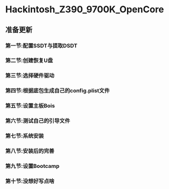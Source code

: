 # Hackintosh_Z390_9700K_OpenCore
## 准备更新

### 第一节:配置SSDT与提取DSDT

### 第二节:创建恢复U盘

### 第三节:选择硬件驱动

### 第四节:根据底包生成自己的config.plist文件

### 第五节:设置主板Bois

### 第六节:测试自己的引导文件

### 第七节:系统安装

### 第八节:安装后的完善

### 第九节:设置Bootcamp

### 第十节:没想好写点啥
